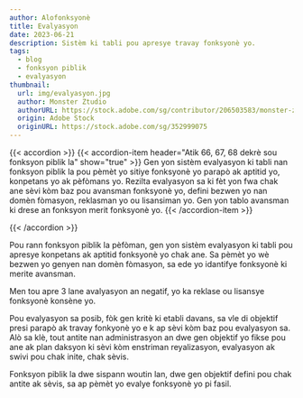 ```yaml
---
author: Alofonksyonè
title: Evalyasyon
date: 2023-06-21
description: Sistèm ki tabli pou apresye travay fonksyonè yo.
tags:
  - blog
  - fonksyon piblik
  - evalyasyon 
thumbnail:
  url: img/evalyasyon.jpg
  author: Monster Ztudio
  authorURL: https://stock.adobe.com/sg/contributor/206503583/monster-ztudio
  origin: Adobe Stock
  originURL: https://stock.adobe.com/sg/352999075
---
```


{{< accordion >}}
  {{< accordion-item header="Atik 66, 67, 68 dekrè sou fonksyon piblik la" show="true" >}}
  Gen yon sistèm evalyasyon ki tabli nan fonksyon piblik la pou pèmèt yo sitiye fonksyonè yo parapò ak aptitid yo, konpetans yo ak pèfòmans yo. Rezilta evalyasyon sa ki fèt yon fwa chak ane sèvi kòm baz pou avansman fonksyonè yo, defini bezwen yo nan domèn fòmasyon, reklasman yo ou lisansiman yo. Gen yon tablo avansman ki drese an fonksyon merit fonksyonè yo.
  {{< /accordion-item >}}
  <!-- {{< accordion-item header="Accordion Item #3" >}}
    This is the third item's accordion body.
  {{< /accordion-item >}} -->
{{< /accordion >}}

Pou rann fonksyon piblik la pèfòman, gen yon sistèm evalyasyon ki tabli pou apresye konpetans ak aptitid fonksyonè yo chak ane. Sa pèmèt yo wè bezwen yo genyen nan domèn fòmasyon, sa ede yo idantifye fonksyonè ki merite avansman. 

Men tou apre 3 lane avalyasyon an negatif, yo ka reklase ou lisansye fonksyonè konsène yo. 

Pou evalyasyon sa posib, fòk gen kritè ki etabli davans, sa vle di objektif presi parapò ak travay fonkyonè yo e k ap sèvi kòm baz pou evalyasyon sa. Alò sa klè, tout antite nan administrasyon an dwe gen objektif yo fikse pou ane ak plan daksyon ki sèvi kòm enstriman reyalizasyon, evalyasyon ak swivi pou chak inite, chak sèvis. 

Fonksyon piblik la dwe sispann woutin lan, dwe gen objektif defini pou chak antite ak sèvis, sa ap pèmèt yo evalye fonksyonè yo pi fasil.